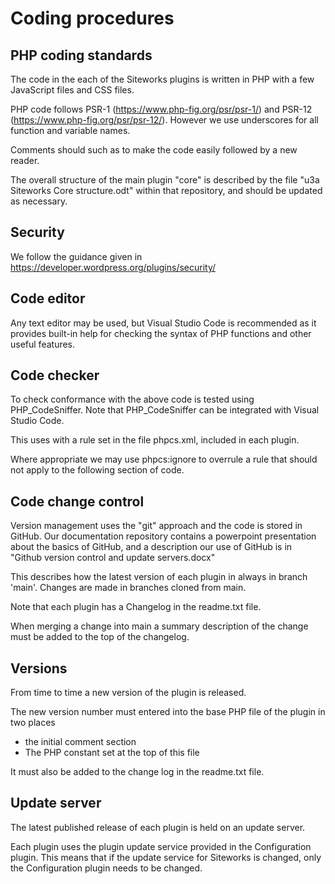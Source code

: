 # Coding procedures

## PHP coding standards

The code in the each of the Siteworks plugins is written in PHP with a few JavaScript files and CSS files.

PHP code follows PSR-1 (https://www.php-fig.org/psr/psr-1/) and PSR-12 (https://www.php-fig.org/psr/psr-12/). However we use underscores for all function and variable names.

Comments should such as to make the code easily followed by a new reader.

The overall structure of the main plugin "core" is described by the file "u3a Siteworks Core structure.odt" within that repository, and should be updated as necessary.

## Security

We follow the guidance given in https://developer.wordpress.org/plugins/security/

## Code editor

Any text editor may be used, but Visual Studio Code is recommended as it provides built-in help for checking the syntax of PHP functions and other useful features.

## Code checker

To check conformance with the above code is tested using PHP_CodeSniffer. Note that PHP_CodeSniffer can be integrated with Visual Studio Code.

This uses with a rule set in the file phpcs.xml, included in each plugin.

Where appropriate we may use phpcs:ignore to overrule a rule that should not apply to the following section of code.

## Code change control

Version management uses the "git" approach and the code is stored in GitHub.
Our documentation repository contains a powerpoint presentation about the basics of GitHub, and a description our use of GitHub is in "Github version control and update servers.docx"

This describes how the latest version of each plugin in always in branch 'main'. Changes are made in branches cloned from main.

Note that each plugin has a Changelog in the readme.txt file.

When merging a change into main a summary description of the change must be added to the top of the changelog.

## Versions

From time to time a new version of the plugin is released.

The new version number must entered into the base PHP file of the plugin in two places

* the initial comment section
* The PHP constant set at the top of this file

It must also be added to the change log in the readme.txt file.

## Update server

The latest published release of each plugin is held on an update server.

Each plugin uses the plugin update service provided in the Configuration plugin. This means that if the update service for Siteworks is changed, only the Configuration plugin needs to be changed.

